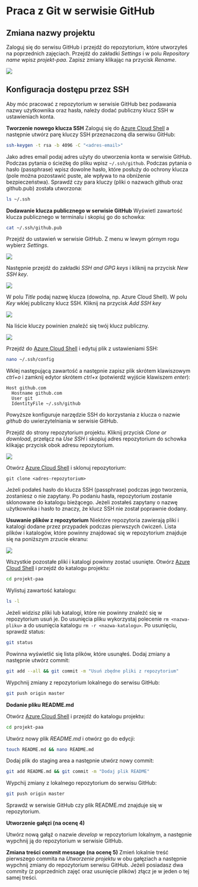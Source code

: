 # Praca z Git w serwisie  GitHub

## Zmiana nazwy projektu

Zaloguj się do serwisu GitHub i przejdź do repozytorium, które utworzyłeś na poprzednich zajęciach. Przejdź do zakładki *Settings* i w polu *Repository name* wpisz *projekt-paa*. Zapisz zmiany klikając na przycisk *Rename*.

![](images/github-zmiana-nazwy-repo.png)

## Konfiguracja dostępu przez SSH

Aby móc pracować z repozytorium w serwisie GitHub bez podawania nazwy użytkownika oraz hasła, należy dodać publiczny klucz SSH w ustawieniach konta.

**Tworzenie nowego klucza SSH**
Zaloguj się do [Azure Cloud Shell](https://shell.azure.com) a następnie utwórz parę kluczy SSH przeznaczoną dla serwisu GitHub:

```sh
ssh-keygen -t rsa -b 4096 -C "<adres-email>"
```

Jako adres email podaj adres użyty do utworzenia konta w serwisie GitHub. Podczas pytania o ścieżkę do pliku wpisz `~/.ssh/github`. Podczas pytania o hasło (passphrase) wpisz dowolne hasło, które posłuży do ochrony klucza (pole można pozostawić puste, ale wpływa to na obniżenie bezpieczeństwa). Sprawdź czy para kluczy (pliki o nazwach github oraz github.pub) została utworzona:

```sh
ls ~/.ssh
```

**Dodawanie klucza publicznego w serwisie GitHub**
Wyświetl zawartość klucza publicznego w terminalu i skopiuj go do schowka:

```sh
cat ~/.ssh/github.pub
```

Przejdź do ustawień w serwisie GitHub. Z menu w lewym górnym rogu wybierz *Settings*.

![](images/github-menu-ustawienia.png)

Następnie przejdź do zakładki *SSH and GPG keys* i kliknij na przycisk *New SSH key*.

![](images/github-ustawienia-ssh.png)

W polu *Title* podaj nazwę klucza (dowolna, np. Azure Cloud Shell). W polu *Key* wklej publiczny klucz SSH. Kliknij na przycisk *Add SSH key*

![](images/github-dodawanie-klucza-ssh.png)


Na liście kluczy powinien znaleźć się twój klucz publiczny.

![](images/github-lista-kluczy-ssh.png)

Przejdź do [Azure Cloud Shell](https://shell.azure.com) i edytuj plik z ustawieniami SSH:

```sh
nano ~/.ssh/config
```

Wklej następującą zawartość a następnie zapisz plik skrótem klawiszowym *ctrl+o* i zamknij edytor skrótem *ctrl+x* (potwierdź wyjście klawiszem *enter*):

```
Host github.com
  Hostname github.com
  User git
  IdentityFile ~/.ssh/github
```

Powyższe konfiguruje narzędzie SSH do korzystania z klucza o nazwie *github* do uwierzytelniania w serwisie GitHub.

Przejdź do strony repozytorium projektu. Kliknij przycisk *Clone or download*, przełącz na *Use SSH* i skopiuj adres repozytorium do schowka klikając przycisk obok adresu repozytorium.

![](images/github-klonowanie-repo.png)

Otwórz [Azure Cloud Shell](https://shell.azure.com) i sklonuj repozytorium:

```
git clone <adres-repozytorium>
```

Jeżeli podałeś hasło do klucza SSH (passphrase) podczas jego tworzenia, zostaniesz o nie zapytany. Po podaniu hasła, repozytorium zostanie sklonowane do katalogu bieżącego. Jeżeli zostałeś zapytany o nazwę użytkownika i hasło to znaczy, że klucz SSH nie został poprawnie dodany.

**Usuwanie plików z repozytorium**
Niektóre repozytoria zawierają pliki i katalogi dodane przez przypadek podczas pierwszych ćwiczeń. Lista plików i katalogów, które powinny znajdować się w repozytorium znajduje się na poniższym zrzucie ekranu:

![](images/github-lista-plikow.png)

Wszystkie pozostałe pliki i katalogi powinny zostać usunięte. Otwórz [Azure Cloud Shell](https://shell.azure.com) i przejdź do katalogu projektu:

```sh
cd projekt-paa
```

Wylistuj zawartość katalogu:

```sh
ls -l
```

Jeżeli widzisz pliki lub katalogi, które nie powinny znaleźć się w repozytorium usuń je. Do usunięcia pliku wykorzystaj polecenie `rm <nazwa-pliku>` a do usunięcia katalogu `rm -r <nazwa-katalogu>`. Po usunięciu, sprawdź status:

```sh
git status
```

Powinna wyświetlić się lista plików, które usunąłeś. Dodaj zmiany a następnie utwórz commit:

```sh
git add --all && git commit -m "Usuń zbędne pliki z repozytorium"
```

Wypchnij zmiany z repozytorium lokalnego do serwisu GitHub:

```sh
git push origin master
```

**Dodanie pliku README.md**

Otwórz [Azure Cloud Shell](https://shell.azure.com) i przejdź do katalogu projektu:

```sh
cd projekt-paa
```

Utwórz nowy plik *README.md* i otwórz go do edycji:

```sh
touch README.md && nano README.md
```

Dodaj plik do staging area a następnie utwórz nowy commit:

```sh
git add README.md && git commit -m "Dodaj plik README"
```

Wypchij zmiany z lokalnego repozytorium do serwisu GitHub:

```sh
git push origin master
```

Sprawdź w serwisie GitHub czy plik README.md znajduje się w repozytorium.

**Utworzenie gałęzi (na ocenę 4)**

Utwórz nową gałąź o nazwie *develop* w repozytorium lokalnym, a następnie wypchnij ją do repozytorium w serwisie GitHub.

**Zmiana treści commit message (na ocenę 5)**
Zmień lokalnie treść pierwszego commita na *Utworzenie projektu* w obu gałęziach a następnie wypchnij zmiany do repozytorium serwisu GitHub. Jeżeli posiadasz dwa commity (z poprzednich zajęć oraz usunięcie plików) złącz je w jeden o tej samej treści.
